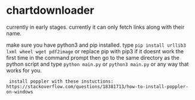 # chartdownloader
currently in early stages.
currently it can only fetch links along with their name.

make sure you have python3 and pip installed.
type `pip install urllib3 lxml wheel wget pdf2image` or replace pip with pip3 if it doesnt work the first time in the command prompt
then go to the same directory as the python script and type `python main.py` or `python3 main.py` or any way that works for you.

     install poppler with these instuctions: https://stackoverflow.com/questions/18381713/how-to-install-poppler-on-windows
